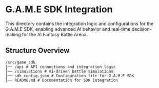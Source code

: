 # G.A.M.E SDK Integration

This directory contains the integration logic and configurations for the G.A.M.E SDK, enabling advanced AI behavior and real-time decision-making for the AI Fantasy Battle Arena.

## Structure Overview
```
/src/game_sdk
│── /api # API connections and integration logic 
│── /simulations # AI-driven battle simulations 
│── sdk_config.json # Configuration file for G.A.M.E SDK
│── README.md # Documentation for SDK integration
```
